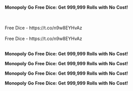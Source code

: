<strong>Monopoly</strong> <strong>Go</strong> <strong>Free</strong> <strong>Dice:</strong> <strong>Get</strong> <strong>999,999</strong> <strong>Rolls</strong> <strong>with</strong> <strong>No</strong> <strong>Cost!</strong>

<br>
<br>Free Dice - https://t.co/n9w8EYHvAz
<br>
<br>Free Dice - https://t.co/n9w8EYHvAz
<br>
<br>

<strong>Monopoly</strong> <strong>Go</strong> <strong>Free</strong> <strong>Dice:</strong> <strong>Get</strong> <strong>999,999</strong> <strong>Rolls</strong> <strong>with</strong> <strong>No</strong> <strong>Cost!</strong>

<strong>Monopoly</strong> <strong>Go</strong> <strong>Free</strong> <strong>Dice:</strong> <strong>Get</strong> <strong>999,999</strong> <strong>Rolls</strong> <strong>with</strong> <strong>No</strong> <strong>Cost!</strong>

<strong>Monopoly</strong> <strong>Go</strong> <strong>Free</strong> <strong>Dice:</strong> <strong>Get</strong> <strong>999,999</strong> <strong>Rolls</strong> <strong>with</strong> <strong>No</strong> <strong>Cost!</strong>

<strong>Monopoly</strong> <strong>Go</strong> <strong>Free</strong> <strong>Dice:</strong> <strong>Get</strong> <strong>999,999</strong> <strong>Rolls</strong> <strong>with</strong> <strong>No</strong> <strong>Cost!</strong>
